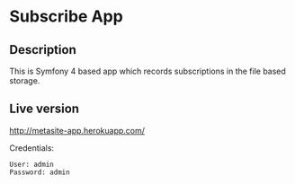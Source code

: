 # Subscribe App

 ## Description
 This is Symfony 4 based app which records subscriptions in the file based storage.
 
 ## Live version
 http://metasite-app.herokuapp.com/
 
 Credentials:
 ```
 User: admin
 Password: admin
 ```
